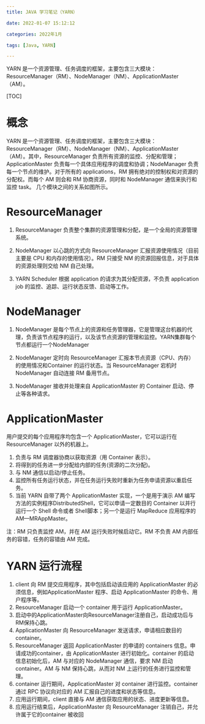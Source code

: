```yaml
---
title: JAVA 学习笔记（YARN）

date: 2022-01-07 15:12:12  

categories: 2022年1月

tags: [Java, YARN]

---
```


YARN 是一个资源管理、任务调度的框架，主要包含三大模块：ResourceManager（RM）、NodeManager（NM）、ApplicationMaster（AM）。

<!-- more -->

[TOC]

# 概念

YARN 是一个资源管理、任务调度的框架，主要包含三大模块：ResourceManager（RM）、NodeManager（NM）、ApplicationMaster（AM）。其中，ResourceManager 负责所有资源的监控、分配和管理； ApplicationMaster 负责每一个具体应用程序的调度和协调；NodeManager 负责每一个节点的维护。对于所有的 applications，RM 拥有绝对的控制权和对资源的分配权。而每个 AM 则会和 RM 协商资源，同时和 NodeManager 通信来执行和监控 task。 几个模块之间的关系如图所示。

# ResourceManager

1. ResourceManager 负责整个集群的资源管理和分配，是一个全局的资源管理系统。

2. NodeManager 以心跳的方式向 ResourceManager 汇报资源使用情况（目前主要是 CPU 和内存的使用情况）。RM 只接受 NM 的资源回报信息，对于具体的资源处理则交给 NM 自己处理。

3. YARN Scheduler 根据 application 的请求为其分配资源，不负责 application job 的监控、追踪、运行状态反馈、启动等工作。

# NodeManager
1. NodeManager 是每个节点上的资源和任务管理器，它是管理这台机器的代理，负责该节点程序的运行，以及该节点资源的管理和监控。YARN集群每个节点都运行一个NodeManager

2. NodeManager 定时向 ResourceManager 汇报本节点资源（CPU、内存）的使用情况和Container 的运行状态。当 ResourceManager 宕机时 NodeManager 自动连接 RM 备用节点。

3. NodeManager 接收并处理来自 ApplicationMaster 的 Container 启动、停止等各种请求。

# ApplicationMaster
用户提交的每个应用程序均包含一个 ApplicationMaster，它可以运行在 ResourceManager 以外的机器上。

1. 负责与 RM 调度器协商以获取资源（用 Container 表示）。
2. 将得到的任务进一步分配给内部的任务(资源的二次分配)。
3. 与 NM 通信以启动/停止任务。
4. 监控所有任务运行状态，并在任务运行失败时重新为任务申请资源以重启任务。
5. 当前 YARN 自带了两个 ApplicationMaster 实现，一个是用于演示 AM 编写方法的实例程序DistributedShell，它可以申请一定数目的 Container 以并行运行一个 Shell 命令或者 Shell脚本；另一个是运行 MapReduce 应用程序的 AM—MRAppMaster。

注：RM 只负责监控 AM，并在 AM 运行失败时候启动它。RM 不负责 AM 内部任务的容错，任务的容错由 AM 完成。 

# YARN 运行流程

1. client 向 RM 提交应用程序，其中包括启动该应用的 ApplicationMaster 的必须信息，例如ApplicationMaster 程序、启动 ApplicationMaster 的命令、用户程序等。
2. ResourceManager 启动一个 container 用于运行 ApplicationMaster。
3. 启动中的ApplicationMaster向ResourceManager注册自己，启动成功后与RM保持心跳。
4. ApplicationMaster 向 ResourceManager 发送请求，申请相应数目的 container。
5. ResourceManager 返回 ApplicationMaster 的申请的 containers 信息。申请成功的container，由 ApplicationMaster 进行初始化。container 的启动信息初始化后，AM 与对应的 NodeManager 通信，要求 NM 启动 container。AM 与 NM 保持心跳，从而对 NM 上运行的任务进行监控和管理。
6. container 运行期间，ApplicationMaster 对 container 进行监控。container 通过 RPC 协议向对应的 AM 汇报自己的进度和状态等信息。
7. 应用运行期间，client 直接与 AM 通信获取应用的状态、进度更新等信息。
8. 应用运行结束后，ApplicationMaster 向 ResourceManager 注销自己，并允许属于它的container 被收回





















